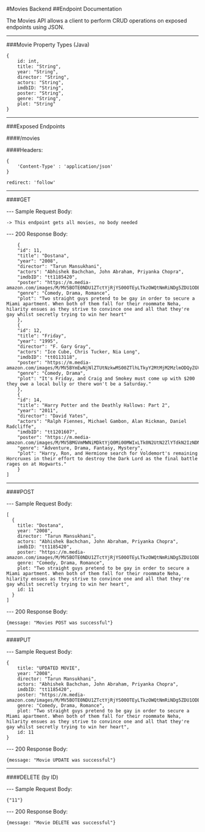 #Movies Backend 
##Endpoint Documentation

The Movies API allows a client to perform CRUD operations on exposed endpoints using JSON.

---

###Movie Property Types (Java)

```
{
    id: int,
    title: "String",
    year: "String",
    director: "String",
    actors: "String",
    imdbID: "String",
    poster: "String",
    genre: "String",
    plot: "String"
}
```

---

###Exposed Endpoints

####/movies

####Headers: 
```
{
    'Content-Type' : 'application/json' 
}
``` 
```
redirect: 'follow'
```

---


####GET

--- Sample Request Body:

    -> This endpoint gets all movies, no body needed

--- 200 Response Body:

```[
    {
    "id": 11,
    "title": "Dostana",
    "year": "2008",
    "director": "Tarun Mansukhani",
    "actors": "Abhishek Bachchan, John Abraham, Priyanka Chopra",
    "imdbID": "tt1185420",
    "poster": "https://m.media-amazon.com/images/M/MV5BOTE0NDU1ZTctYjRjYS00OTEyLTkzOWQtNmRiNDg5ZDU1ODBiXkEyXkFqcGdeQXVyNjQ2MjQ5NzM@._V1_SX300.jpg",
    "genre": "Comedy, Drama, Romance",
    "plot": "Two straight guys pretend to be gay in order to secure a Miami apartment. When both of them fall for their roommate Neha, hilarity ensues as they strive to convince one and all that they're gay whilst secretly trying to win her heart"
    },
    {
    "id": 12,
    "title": "Friday",
    "year": "1995",
    "director": "F. Gary Gray",
    "actors": "Ice Cube, Chris Tucker, Nia Long",
    "imdbID": "tt0113118",
    "poster": "https://m.media-amazon.com/images/M/MV5BYmEwNjNlZTUtNzkwMS00ZTlhLTkyY2MtMjM2MzlmODQyZGVhXkEyXkFqcGdeQXVyNTI4MjkwNjA@._V1_SX300.jpg",
    "genre": "Comedy, Drama",
    "plot": "It's Friday, and Craig and Smokey must come up with $200 they owe a local bully or there won't be a Saturday."
    },
    {
    "id": 14,
    "title": "Harry Potter and the Deathly Hallows: Part 2",
    "year": "2011",
    "director": "David Yates",
    "actors": "Ralph Fiennes, Michael Gambon, Alan Rickman, Daniel Radcliffe",
    "imdbID": "tt1201607",
    "poster": "https://m.media-amazon.com/images/M/MV5BMGVmMWNiMDktYjQ0Mi00MWIxLTk0N2UtN2ZlYTdkN2IzNDNlXkEyXkFqcGdeQXVyODE5NzE3OTE@._V1_SX300.jpg",
    "genre": "Adventure, Drama, Fantasy, Mystery",
    "plot": "Harry, Ron, and Hermione search for Voldemort's remaining Horcruxes in their effort to destroy the Dark Lord as the final battle rages on at Hogwarts."
    }
]
```

---

####POST

--- Sample Request Body: 

```
[
  {
    title: "Dostana",
    year: "2008",
    director: "Tarun Mansukhani",
    actors: "Abhishek Bachchan, John Abraham, Priyanka Chopra",
    imdbID: "tt1185420",
    poster: "https://m.media-amazon.com/images/M/MV5BOTE0NDU1ZTctYjRjYS00OTEyLTkzOWQtNmRiNDg5ZDU1ODBiXkEyXkFqcGdeQXVyNjQ2MjQ5NzM@._V1_SX300.jpg",
    genre: "Comedy, Drama, Romance",
    plot: "Two straight guys pretend to be gay in order to secure a Miami apartment. When both of them fall for their roommate Neha, hilarity ensues as they strive to convince one and all that they're gay whilst secretly trying to win her heart",
    id: 11
  }
]
```

--- 200 Response Body:

```
{message: "Movies POST was successful"}
```

---

####PUT

--- Sample Request Body:

```
{
    title: "UPDATED MOVIE",
    year: "2008",
    director: "Tarun Mansukhani",
    actors: "Abhishek Bachchan, John Abraham, Priyanka Chopra",
    imdbID: "tt1185420",
    poster: "https://m.media-amazon.com/images/M/MV5BOTE0NDU1ZTctYjRjYS00OTEyLTkzOWQtNmRiNDg5ZDU1ODBiXkEyXkFqcGdeQXVyNjQ2MjQ5NzM@._V1_SX300.jpg",
    genre: "Comedy, Drama, Romance",
    plot: "Two straight guys pretend to be gay in order to secure a Miami apartment. When both of them fall for their roommate Neha, hilarity ensues as they strive to convince one and all that they're gay whilst secretly trying to win her heart",
    id: 11
}
```

--- 200 Response Body:

```
{message: "Movie UPDATE was successful"}
```

---

####DELETE (by ID)

--- Sample Request Body:

```
{"11"}
```

--- 200 Response Body:

```
{message: "Movie DELETE was successful"}
```




